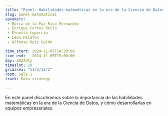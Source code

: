 ```yaml
---
title: "Panel: Habilidades matemáticas en la era de la Ciencia de Datos"
slug: panel-matematicas
speakers:
 - Maria de la Paz Rico Fernandez
 - Enrique Cortes Rello 
 - Ernesto Lupercio
 - Leon Palafox
 - Alfonso Ruiz Guido

time_start: 2024-11-05T14:20:00
time_end:   2024-11-05T15:00:00
day: 2024mty
timeslot: 20
gridarea: "11/2/12/3"
room: Sala 1
track: Data strategy

---
```


En este panel discutiremos sobre la importancia de las habilidades matemáticas en la era de la Ciencia de Datos, y cómo desarrollarlas en equipos empresariales.